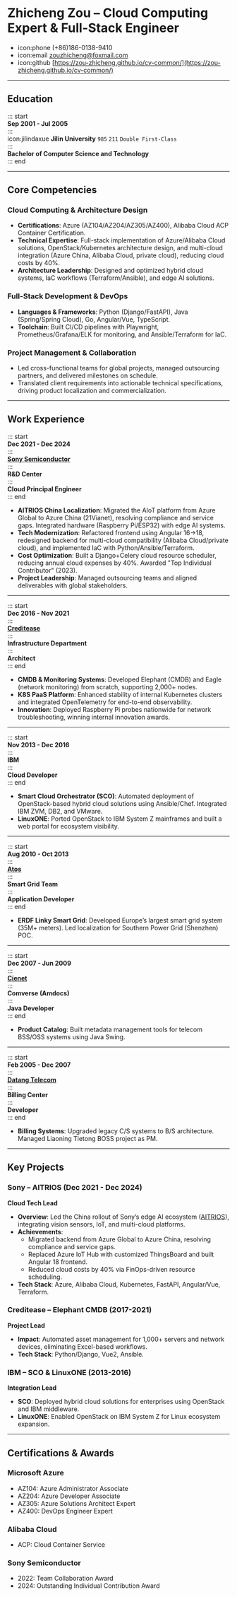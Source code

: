 # Zhicheng Zou – Cloud Computing Expert & Full-Stack Engineer  
- icon:phone (+86)186-0138-9410  
- icon:email zouzhicheng@foxmail.com  
- icon:github [https://zou-zhicheng.github.io/cv-common/](https://zou-zhicheng.github.io/cv-common/)  

---

## Education  
::: start  
**Sep 2001 - Jul 2005**  
:::  
icon:jilindaxue **Jilin University** `985` `211` `Double First-Class`  
:::  
**Bachelor of Computer Science and Technology**  
::: end  

---

## Core Competencies  
### **Cloud Computing & Architecture Design**  
- **Certifications**: Azure (AZ104/AZ204/AZ305/AZ400), Alibaba Cloud ACP Container Certification.  
- **Technical Expertise**: Full-stack implementation of Azure/Alibaba Cloud solutions, OpenStack/Kubernetes architecture design, and multi-cloud integration (Azure China, Alibaba Cloud, private cloud), reducing cloud costs by 40%.  
- **Architecture Leadership**: Designed and optimized hybrid cloud systems, IaC workflows (Terraform/Ansible), and edge AI solutions.  

### **Full-Stack Development & DevOps**  
- **Languages & Frameworks**: Python (Django/FastAPI), Java (Spring/Spring Cloud), Go, Angular/Vue, TypeScript.  
- **Toolchain**: Built CI/CD pipelines with Playwright, Prometheus/Grafana/ELK for monitoring, and Ansible/Terraform for IaC.  

### **Project Management & Collaboration**  
- Led cross-functional teams for global projects, managed outsourcing partners, and delivered milestones on schedule.  
- Translated client requirements into actionable technical specifications, driving product localization and commercialization.  

---

## Work Experience  
::: start  
**Dec 2021 - Dec 2024**  
:::  
[**Sony Semiconductor**](https://www.sony-semicon.com/cn/index.html)  
:::  
**R&D Center**  
:::  
**Cloud Principal Engineer**  
::: end  
- **AITRIOS China Localization**: Migrated the AIoT platform from Azure Global to Azure China (21Vianet), resolving compliance and service gaps. Integrated hardware (Raspberry Pi/ESP32) with edge AI systems.  
- **Tech Modernization**: Refactored frontend using Angular 16→18, redesigned backend for multi-cloud compatibility (Alibaba Cloud/private cloud), and implemented IaC with Python/Ansible/Terraform.  
- **Cost Optimization**: Built a Django+Celery cloud resource scheduler, reducing annual cloud expenses by 40%. Awarded "Top Individual Contributor" (2023).  
- **Project Leadership**: Managed outsourcing teams and aligned deliverables with global stakeholders.  

---

::: start  
**Dec 2016 - Nov 2021**  
:::  
[**Creditease**](https://www.creditease.com/)  
:::  
**Infrastructure Department**  
:::  
**Architect**  
::: end  
- **CMDB & Monitoring Systems**: Developed Elephant (CMDB) and Eagle (network monitoring) from scratch, supporting 2,000+ nodes.  
- **K8S PaaS Platform**: Enhanced stability of internal Kubernetes clusters and integrated OpenTelemetry for end-to-end observability.  
- **Innovation**: Deployed Raspberry Pi probes nationwide for network troubleshooting, winning internal innovation awards.  

---

::: start  
**Nov 2013 - Dec 2016**  
:::  
**IBM**  
:::  
**Cloud Developer**  
::: end  
- **Smart Cloud Orchestrator (SCO)**: Automated deployment of OpenStack-based hybrid cloud solutions using Ansible/Chef. Integrated IBM ZVM, DB2, and VMware.  
- **LinuxONE**: Ported OpenStack to IBM System Z mainframes and built a web portal for ecosystem visibility.  

---

::: start  
**Aug 2010 - Oct 2013**  
:::  
[**Atos**](https://atos.net/en/)  
:::  
**Smart Grid Team**  
:::  
**Application Developer**  
::: end  
- **ERDF Linky Smart Grid**: Developed Europe’s largest smart grid system (35M+ meters). Led localization for Southern Power Grid (Shenzhen) POC.  

---

::: start  
**Dec 2007 - Jun 2009**  
:::  
[**Cienet**](https://www.cienet.com/zh-hans)  
:::  
**Comverse (Amdocs)**  
:::  
**Java Developer**  
::: end  
- **Product Catalog**: Built metadata management tools for telecom BSS/OSS systems using Java Swing.  

---

::: start  
**Feb 2005 - Dec 2007**  
:::  
[**Datang Telecom**](https://www.datang.com/)  
:::  
**Billing Center**  
:::  
**Developer**  
::: end  
- **Billing Systems**: Upgraded legacy C/S systems to B/S architecture. Managed Liaoning Tietong BOSS project as PM.  

---

## Key Projects  
### Sony – AITRIOS (Dec 2021 - Dec 2024)  
**Cloud Tech Lead**  
- **Overview**: Led the China rollout of Sony’s edge AI ecosystem ([AITRIOS](https://www.aitrios.sony-semicon.com/)), integrating vision sensors, IoT, and multi-cloud platforms.  
- **Achievements**:  
  - Migrated backend from Azure Global to Azure China, resolving compliance and service gaps.  
  - Replaced Azure IoT Hub with customized ThingsBoard and built Angular 18 frontend.  
  - Reduced cloud costs by 40% via FinOps-driven resource scheduling.  
- **Tech Stack**: Azure, Alibaba Cloud, Kubernetes, FastAPI, Angular/Vue, Terraform.  

### Creditease – Elephant CMDB (2017-2021)  
**Project Lead**  
- **Impact**: Automated asset management for 1,000+ servers and network devices, eliminating Excel-based workflows.  
- **Tech Stack**: Python/Django, Vue2, Ansible.  

### IBM – SCO & LinuxONE (2013-2016)  
**Integration Lead**  
- **SCO**: Deployed hybrid cloud solutions for enterprises using OpenStack and IBM middleware.  
- **LinuxONE**: Enabled OpenStack on IBM System Z for Linux ecosystem expansion.  

---

## Certifications & Awards  
### Microsoft Azure  
- AZ104: Azure Administrator Associate  
- AZ204: Azure Developer Associate  
- AZ305: Azure Solutions Architect Expert  
- AZ400: DevOps Engineer Expert  

### Alibaba Cloud  
- ACP: Cloud Container Service  

### Sony Semiconductor  
- 2022: Team Collaboration Award  
- 2024: Outstanding Individual Contribution Award  